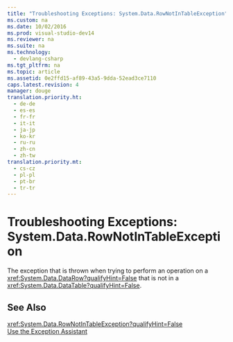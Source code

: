 ```yaml
---
title: "Troubleshooting Exceptions: System.Data.RowNotInTableException"
ms.custom: na
ms.date: 10/02/2016
ms.prod: visual-studio-dev14
ms.reviewer: na
ms.suite: na
ms.technology: 
  - devlang-csharp
ms.tgt_pltfrm: na
ms.topic: article
ms.assetid: 0e2ffd15-af89-43a5-9dda-52ead3ce7110
caps.latest.revision: 4
manager: douge
translation.priority.ht: 
  - de-de
  - es-es
  - fr-fr
  - it-it
  - ja-jp
  - ko-kr
  - ru-ru
  - zh-cn
  - zh-tw
translation.priority.mt: 
  - cs-cz
  - pl-pl
  - pt-br
  - tr-tr
---
```

# Troubleshooting Exceptions: System.Data.RowNotInTableException
The exception that is thrown when trying to perform an operation on a <xref:System.Data.DataRow?qualifyHint=False> that is not in a <xref:System.Data.DataTable?qualifyHint=False>.  
  
## See Also  
 <xref:System.Data.RowNotInTableException?qualifyHint=False>   
 [Use the Exception Assistant](../Topic/How%20to:%20Use%20the%20Exception%20Assistant.md)
